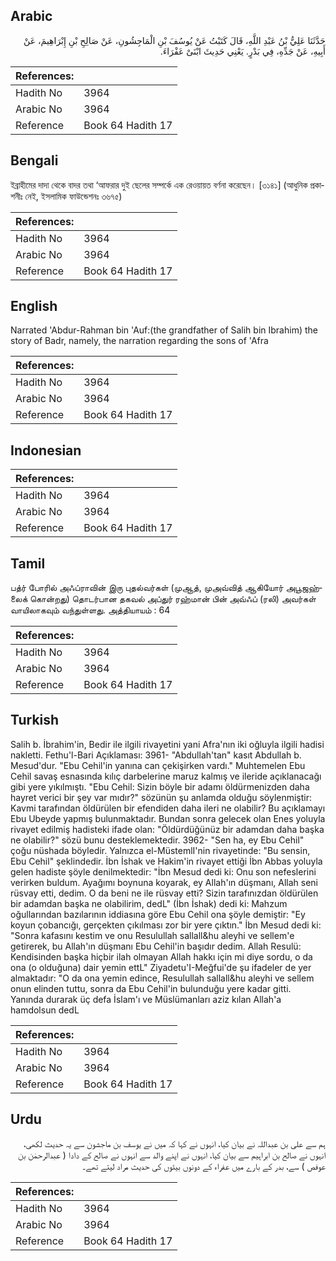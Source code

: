 ## Arabic


<div dir="rtl" lang="ar" style={{fontSize:'larger',backgroundColor:'#f8f9fa',padding:20}}>
حَدَّثَنَا عَلِيُّ بْنُ عَبْدِ اللَّهِ، قَالَ كَتَبْتُ عَنْ يُوسُفَ بْنِ الْمَاجِشُونِ، عَنْ صَالِحِ بْنِ إِبْرَاهِيمَ، عَنْ أَبِيهِ، عَنْ جَدِّهِ، فِي بَدْرٍ‏.‏ يَعْنِي حَدِيثَ ابْنَىْ عَفْرَاءَ‏.‏
</div>
<div style={{backgroundColor:'#f8f9fa',padding:20, marginBottom: 10}}><table> <thead> <tr> <th>References:</th> <th></th> </tr> </thead> <tbody><tr><td>Hadith No</td><td>3964</td></tr><tr><td>Arabic No</td><td>3964</td></tr><tr><td>Reference</td><td>Book 64 Hadith 17</td></tr></tbody></table></div>

## Bengali


<div dir="ltr" lang="bn" style={{fontSize:'larger',backgroundColor:'#f8f9fa',padding:20}}>
ইব্রাহীমের দাদা থেকে বাদর তথা ‘আফরার দুই ছেলের সম্পর্কে এক রেওয়ায়ত বর্ণনা করেছেন। [৩১৪১] (আধুনিক প্রকাশনীঃ নেই, ইসলামিক ফাউন্ডেশনঃ ৩৬৭৫)
</div>
<div style={{backgroundColor:'#f8f9fa',padding:20, marginBottom: 10}}><table> <thead> <tr> <th>References:</th> <th></th> </tr> </thead> <tbody><tr><td>Hadith No</td><td>3964</td></tr><tr><td>Arabic No</td><td>3964</td></tr><tr><td>Reference</td><td>Book 64 Hadith 17</td></tr></tbody></table></div>

## English


<div dir="ltr" lang="en" style={{fontSize:'larger',backgroundColor:'#f8f9fa',padding:20}}>
Narrated 'Abdur-Rahman bin 'Auf:(the grandfather of Salih bin Ibrahim) the story of Badr, namely, the narration regarding the sons of 'Afra
</div>
<div style={{backgroundColor:'#f8f9fa',padding:20, marginBottom: 10}}><table> <thead> <tr> <th>References:</th> <th></th> </tr> </thead> <tbody><tr><td>Hadith No</td><td>3964</td></tr><tr><td>Arabic No</td><td>3964</td></tr><tr><td>Reference</td><td>Book 64 Hadith 17</td></tr></tbody></table></div>

## Indonesian


<div dir="ltr" lang="id" style={{fontSize:'larger',backgroundColor:'#f8f9fa',padding:20}}>

</div>
<div style={{backgroundColor:'#f8f9fa',padding:20, marginBottom: 10}}><table> <thead> <tr> <th>References:</th> <th></th> </tr> </thead> <tbody><tr><td>Hadith No</td><td>3964</td></tr><tr><td>Arabic No</td><td>3964</td></tr><tr><td>Reference</td><td>Book 64 Hadith 17</td></tr></tbody></table></div>

## Tamil


<div dir="ltr" lang="ta" style={{fontSize:'larger',backgroundColor:'#f8f9fa',padding:20}}>
பத்ர் போரில் அஃப்ராவின் இரு புதல்வர்கள் (முஆத், முஅவ்வித் ஆகியோர் அபூஜஹ்லைக் கொன்றது) தொடர்பான தகவல் அப்துர் ரஹ்மான் பின் அவ்ஃப் (ரலி) அவர்கள் வாயிலாகவும் வந்துள்ளது. அத்தியாயம் : 64
</div>
<div style={{backgroundColor:'#f8f9fa',padding:20, marginBottom: 10}}><table> <thead> <tr> <th>References:</th> <th></th> </tr> </thead> <tbody><tr><td>Hadith No</td><td>3964</td></tr><tr><td>Arabic No</td><td>3964</td></tr><tr><td>Reference</td><td>Book 64 Hadith 17</td></tr></tbody></table></div>

## Turkish


<div dir="ltr" lang="tr" style={{fontSize:'larger',backgroundColor:'#f8f9fa',padding:20}}>
Salih b. İbrahim'in, Bedir ile ilgili rivayetini yani Afra'nın iki oğluyla ilgili hadisi nakletti. Fethu'l-Bari Açıklaması: 3961- "Abdullah'tan" kasıt Abdullah b. Mesud'dur. "Ebu Cehil'in yanına can çekişirken vardı." Muhtemelen Ebu Cehil savaş esnasında kılıç darbelerine maruz kalmış ve ileride açıklanacağı gibi yere yıkılmıştı. "Ebu Cehil: Sizin böyle bir adamı öldürmenizden daha hayret verici bir şey var mıdır?" sözünün şu anlamda olduğu söylenmiştir: Kavmi tarafından öldürülen bir efendiden daha ileri ne olabilir? Bu açıklamayı Ebu Ubeyde yapmış bulunmaktadır. Bundan sonra gelecek olan Enes yoluyla rivayet edilmiş hadisteki ifade olan: "Öldürdüğünüz bir adamdan daha başka ne olabilir?" sözü bunu desteklemektedir. 3962- "Sen ha, ey Ebu Cehil" çoğu nüshada böyledir. Yalnızca el-MüstemlI'nin rivayetinde: "Bu sensin, Ebu Cehil" şeklindedir. İbn İshak ve Hakim'in rivayet ettiği İbn Abbas yoluyla gelen hadiste şöyle denilmektedir: "İbn Mesud dedi ki: Onu son nefeslerini verirken buldum. Ayağımı boynuna koyarak, ey Allah'ın düşmanı, Allah seni rüsvay etti, dedim. O da beni ne ile rüsvay etti? Sizin tarafınızdan öldürülen bir adamdan başka ne olabilirim, dedL" (İbn İshak) dedi ki: Mahzum oğullarından bazılarının iddiasına göre Ebu Cehil ona şöyle demiştir: "Ey koyun çobancığı, gerçekten çıkılması zor bir yere çıktın." İbn Mesud dedi ki: "Sonra kafasını kestim ve onu Resulullah sallall&hu aleyhi ve sellem'e getirerek, bu Allah'ın düşmanı Ebu Cehil'in başıdır dedim. Allah Resulü: Kendisinden başka hiçbir ilah olmayan Allah hakkı için mi diye sordu, o da ona (o olduğuna) dair yemin ettL" Ziyadetu'I-Meğfui'de şu ifadeler de yer almaktadır: "O da ona yemin edince, Resulullah sallall&hu aleyhi ve sellem onun elinden tuttu, sonra da Ebu Cehil'in bulunduğu yere kadar gitti. Yanında durarak üç defa İslam'ı ve Müslümanları aziz kılan Allah'a hamdolsun dedL
</div>
<div style={{backgroundColor:'#f8f9fa',padding:20, marginBottom: 10}}><table> <thead> <tr> <th>References:</th> <th></th> </tr> </thead> <tbody><tr><td>Hadith No</td><td>3964</td></tr><tr><td>Arabic No</td><td>3964</td></tr><tr><td>Reference</td><td>Book 64 Hadith 17</td></tr></tbody></table></div>

## Urdu


<div dir="rtl" lang="ur" style={{fontSize:'larger',backgroundColor:'#f8f9fa',padding:20}}>
ہم سے علی بن عبداللہ نے بیان کیا، انہوں نے کہا کہ میں نے یوسف بن ماجشون سے یہ حدیث لکھی، انہوں نے صالح بن ابراہیم سے بیان کیا، انہوں نے اپنے والد سے انہوں نے صالح کے دادا ( عبدالرحمٰن بن عوفص ) سے، بدر کے بارے میں عفراء کے دونوں بیٹوں کی حدیث مراد لیتے تھے۔
</div>
<div style={{backgroundColor:'#f8f9fa',padding:20, marginBottom: 10}}><table> <thead> <tr> <th>References:</th> <th></th> </tr> </thead> <tbody><tr><td>Hadith No</td><td>3964</td></tr><tr><td>Arabic No</td><td>3964</td></tr><tr><td>Reference</td><td>Book 64 Hadith 17</td></tr></tbody></table></div>